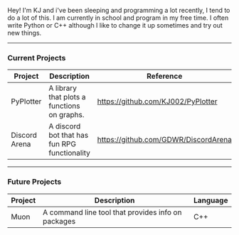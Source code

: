Hey! I'm KJ and i've been sleeping and programming a lot recently, I tend to do a lot of this. I am currently in school and program in my free time. I often write Python or C++ although I like to change it up sometimes and try out new things.

----

### Current Projects

|Project|Description|Reference|
--- | --- | --- |
|PyPlotter|A library that plots a functions on graphs.|https://github.com/KJ002/PyPlotter|
|Discord Arena|A discord bot that has fun RPG functionality|https://github.com/GDWR/DiscordArena|

-----

### Future Projects

|Project|Description|Language|
--- | --- | --- |
Muon|A command line tool that provides info on packages|C++|
